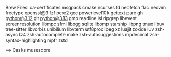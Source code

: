 Brew Files: ca-certificates		msgpack
cmake			ncurses
fd			neofetch
flac			neovim
freetype		openssl@3
fzf			pcre2
gcc			powerlevel10k
gettext			pure
gh			python@3.12
git			python@3.13
gmp			readline
isl			ripgrep
libevent		screenresolution
libmpc			sfml
libogg			sqlite
libomp			starship
libpng			tmux
libuv			tree-sitter
libvorbis		unibilium
libvterm		utf8proc
lpeg			xz
luajit			zoxide
luv			zsh-async
lz4			zsh-autocomplete
make			zsh-autosuggestions
mpdecimal		zsh-syntax-highlighting
mpfr			zstd

==> Casks
musescore
